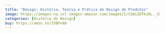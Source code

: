 ```yaml
---
title: "Design: História, Teoria e Prática do Design de Produtos"
image: https://images-na.ssl-images-amazon.com/images/I/51WiZDfkuOL._SX399_BO1,204,203,200_.jpg
categories: [História do Design]
buy: https://amzn.to/33BFnk0
---
```

